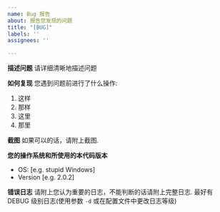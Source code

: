 ```yaml
---
name: Bug 报告
about: 报告您发现的问题
title: "[BUG]"
labels: ''
assignees: ''

---
```


**描述问题**
请详细清晰地描述问题

**如何复现**
您遇到问题前进行了什么操作:
1. 这样
2. 那样
3. 这里
4. 那里

**截图**
如果可以的话，请附上截图.

**您的操作系统和所使用的本代码版本**
 - OS: [e.g. stupid Windows]
 - Version [e.g. 2.0.2]

**错误日志**
请附上您认为重要的日志，不能判断的话请附上完整日志.
最好有 DEBUG 级别日志(使用参数 `-d` 或在配置文件中更改日志等级)